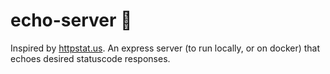 # echo-server :robot:

Inspired by [httpstat.us](https://github.com/Readify/httpstatus). An express server (to run locally, or on docker) that echoes desired statuscode responses.
